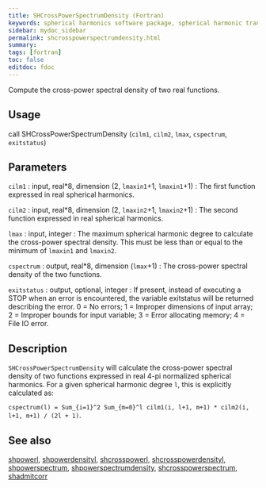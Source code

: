 ```yaml
---
title: SHCrossPowerSpectrumDensity (Fortran)
keywords: spherical harmonics software package, spherical harmonic transform, legendre functions, multitaper spectral analysis, fortran, Python, gravity, magnetic field
sidebar: mydoc_sidebar
permalink: shcrosspowerspectrumdensity.html
summary:
tags: [fortran]
toc: false
editdoc: fdoc
---
```


Compute the cross-power spectral density of two real functions.

## Usage

call SHCrossPowerSpectrumDensity (`cilm1`, `cilm2`, `lmax`, `cspectrum`, `exitstatus`)

## Parameters

`cilm1` : input, real\*8, dimension (2, `lmaxin1`+1, `lmaxin1`+1)
:   The first function expressed in real spherical harmonics.

`cilm2` : input, real\*8, dimension (2, `lmaxin2`+1, `lmaxin2`+1)
:   The second function expressed in real spherical harmonics.

`lmax` : input, integer
:   The maximum spherical harmonic degree to calculate the cross-power spectral density. This must be less than or equal to the minimum of `lmaxin1` and `lmaxin2`.

`cspectrum` : output, real\*8, dimension (`lmax`+1)
:   The cross-power spectral density of the two functions.

`exitstatus` : output, optional, integer
:   If present, instead of executing a STOP when an error is encountered, the variable exitstatus will be returned describing the error. 0 = No errors; 1 = Improper dimensions of input array; 2 = Improper bounds for input variable; 3 = Error allocating memory; 4 = File IO error.

## Description

`SHCrossPowerSpectrumDensity` will calculate the cross-power spectral density of two functions expressed in real 4-pi normalized spherical harmonics. For a given spherical harmonic degree `l`, this is explicitly calculated as:

`cspectrum(l) = Sum_{i=1}^2 Sum_{m=0}^l cilm1(i, l+1, m+1) * cilm2(i, l+1, m+1) / (2l + 1)`.

## See also

[shpowerl](shpowerl.html), [shpowerdensityl](shpowerdensityl.html), [shcrosspowerl](shcrosspowerl.html), [shcrosspowerdensityl](shcrosspowerdensityl.html), [shpowerspectrum](shpowerspectrum.html), [shpowerspectrumdensity](shpowerspectrumdensity.html), [shcrosspowerspectrum](shcrosspowerspectrum.html), [shadmitcorr](shadmitcorr.html)
